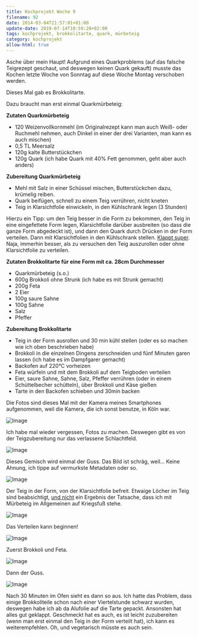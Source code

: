 ```yaml
---
title: Kochprojekt Woche 9
filename: 92
date: 2014-03-04T21:57:01+01:00
update-date: 2019-07-14T10:59:20+02:00
tags: kochprojekt, brokkolitarte, quark, mürbeteig
category: kochprojekt
allow-html: true
---
```


<p>Asche über mein Haupt! Aufgrund eines Quarkproblems (auf das falsche Teigrezept geschaut, und deswegen keinen Quark gekauft) musste das Kochen letzte Woche von Sonntag auf diese Woche Montag verschoben werden.</p>

<p>Dieses Mal gab es Brokkolitarte.</p>

<p>Dazu braucht man erst einmal Quarkmürbeteig:</p>

<p><strong>Zutaten Quarkmürbeteig</strong></p>

<ul>
<li>120 Weizenvollkornmehl (im Originalrezept kann man auch Weiß- oder Ruchmehl nehmen, auch Dinkel in einer der drei Varianten, man kann es auch mischen)</li>

<li>0,5 TL Meersalz</li>

<li>120g kalte Butterstückchen</li>

<li>120g Quark (ich habe Quark mit 40% Fett genommen, geht aber auch anders)</li>
</ul>

<p><strong>Zubereitung Quarkmürbeteig</strong></p>

<ul>
<li>Mehl mit Salz in einer Schüssel mischen, Butterstückchen dazu, krümelig reiben.</li>

<li>Quark beifügen, schnell zu einem Teig verrühren, nicht kneten</li>

<li>Teig in Klarsichtfolie einwickeln, in den Kühlschrank legen (3 Stunden)</li>
</ul>

<p>Hierzu ein Tipp: um den Teig besser in die Form zu bekommen, den Teig in eine eingefettete Form legen, Klarsichtfolie darüber ausbreiten (so dass die ganze Form abgedeckt ist), und dann den Quark durch Drücken in der Form verteilen. Dann mit Klarsichtfolien in den Kühlschrank stellen. <a href="http://tvtropes.org/pmwiki/pmwiki.php/Main/SarcasmMode">Klappt super</a>. Naja, immerhin besser, als zu versuchen den Teig auszurollen oder ohne Klarsichtfolie zu verteilen.</p>

<p><strong>Zutaten Brokkolitarte für eine Form mit ca. 28cm Durchmesser</strong></p>

<ul>
<li>Quarkmürbeteig (s.o.)</li>

<li>600g Brokkoli ohne Strunk (ich habe es mit Strunk gemacht)</li>

<li>200g Feta</li>

<li>2 Eier</li>

<li>100g saure Sahne</li>

<li>100g Sahne</li>

<li>Salz</li>

<li>Pfeffer</li>
</ul>

<p><strong>Zubereitung Brokkolitarte</strong></p>

<ul>
<li>Teig in der Form ausrollen und 30 min kühl stellen (oder es so machen wie ich oben beschrieben habe)</li>

<li>Brokkoli in die einzelnen Dingens zerschneiden und fünf Minuten garen lassen (ich habe es im Dampfgarer gemacht)</li>

<li>Backofen auf 220°C vorheizen</li>

<li>Feta würfeln und mit dem Brokkoli auf dem Teigboden verteilen</li>

<li>Eier, saure Sahne, Sahne, Salz, Pfeffer verrühren (oder in einem Schüttelbecher schütteln), über Brokkoli und Käse gießen</li>

<li>Tarte in den Backofen schieben und 30min backen</li>
</ul>

<p>Die Fotos sind dieses Mal mit der Kamera meines Smartphones aufgenommen, weil die Kamera, die ich sonst benutze, in Köln war.</p>

<p><img src="https://www.strangerthanusual.de/hosted_files/86/download" alt="Image"></p>

<p>Ich habe mal wieder vergessen, Fotos zu machen. Deswegen gibt es von der Teigzubereitung nur das verlassene Schlachtfeld.</p>

<p><img src="https://www.strangerthanusual.de/hosted_files/87/download" alt="Image"></p>

<p>Dieses Gemisch wird einmal der Guss. Das Bild ist schräg, weil... Keine Ahnung, ich tippe auf vermurkste Metadaten oder so.</p>

<p><img src="https://www.strangerthanusual.de/hosted_files/88/download" alt="Image"></p>

<p>Der Teig in der Form, von der Klarsichtfolie befreit. Etwaige Löcher im Teig sind beabsichtigt, <a href="http://tvtropes.org/pmwiki/pmwiki.php/Main/SuspiciouslySpecificDenial">und nicht</a> ein Ergebnis der Tatsache, dass ich mit Mürbeteig im Allgemeinen auf Kriegsfuß stehe.</p>

<p><img src="https://www.strangerthanusual.de/hosted_files/89/download" alt="Image"></p>

<p>Das Verteilen kann beginnen!</p>

<p><img src="https://www.strangerthanusual.de/hosted_files/90/download" alt="Image"></p>

<p>Zuerst Brokkoli und Feta.</p>

<p><img src="https://www.strangerthanusual.de/hosted_files/91/download" alt="Image"></p>

<p>Dann der Guss.</p>

<p><img src="https://www.strangerthanusual.de/hosted_files/92/download" alt="Image"></p>

<p>Nach 30 Minuten im Ofen sieht es dann so aus. Ich hatte das Problem, dass einige Brokkoliteile schon nach einer Viertelstunde schwarz wurden, deswegen habe ich ab da Alufolie auf die Tarte gepackt. Ansonsten hat alles gut geklappt. Geschmeckt hat es auch, es ist leicht zuzubereiten (wenn man erst einmal den Teig in der Form verteilt hat), ich kann es weiterempfehlen. Oh, und vegetarisch müsste es auch sein.</p>



